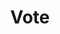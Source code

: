 ---
title: "Vote"
description: "We are thankful for your votes. If you like what we are doing please support us by voting for TK block producer."
draft: false
---